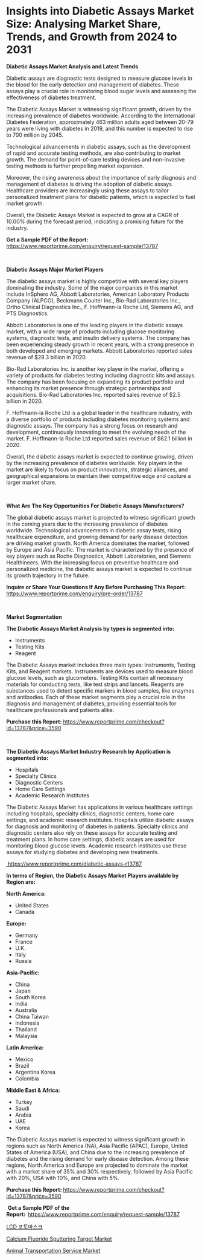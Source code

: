 <p><h1>Insights into Diabetic Assays Market Size: Analysing Market Share, Trends, and Growth from 2024 to 2031</h1></p><p><strong>Diabetic Assays Market Analysis and Latest Trends</strong></p>
<p><p>Diabetic assays are diagnostic tests designed to measure glucose levels in the blood for the early detection and management of diabetes. These assays play a crucial role in monitoring blood sugar levels and assessing the effectiveness of diabetes treatment.</p><p>The Diabetic Assays Market is witnessing significant growth, driven by the increasing prevalence of diabetes worldwide. According to the International Diabetes Federation, approximately 463 million adults aged between 20-79 years were living with diabetes in 2019, and this number is expected to rise to 700 million by 2045.</p><p>Technological advancements in diabetic assays, such as the development of rapid and accurate testing methods, are also contributing to market growth. The demand for point-of-care testing devices and non-invasive testing methods is further propelling market expansion.</p><p>Moreover, the rising awareness about the importance of early diagnosis and management of diabetes is driving the adoption of diabetic assays. Healthcare providers are increasingly using these assays to tailor personalized treatment plans for diabetic patients, which is expected to fuel market growth.</p><p>Overall, the Diabetic Assays Market is expected to grow at a CAGR of 10.00% during the forecast period, indicating a promising future for the industry.</p></p>
<p><strong>Get a Sample PDF of the Report:&nbsp;</strong> <a href="https://www.reportprime.com/enquiry/request-sample/13787">https://www.reportprime.com/enquiry/request-sample/13787</a></p>
<p>&nbsp;</p>
<p><strong>Diabetic Assays Major Market Players</strong></p>
<p><p>The diabetic assays market is highly competitive with several key players dominating the industry. Some of the major companies in this market include InSphero AG, Abbott Laboratories, American Laboratory Products Company (ALPCO), Beckmann Coulter Inc., Bio-Rad Laboratories Inc., Ortho Clinical Diagnostics Inc., F. Hoffmann-la Roche Ltd, Siemens AG, and PTS Diagnostics.</p><p>Abbott Laboratories is one of the leading players in the diabetic assays market, with a wide range of products including glucose monitoring systems, diagnostic tests, and insulin delivery systems. The company has been experiencing steady growth in recent years, with a strong presence in both developed and emerging markets. Abbott Laboratories reported sales revenue of $28.3 billion in 2020.</p><p>Bio-Rad Laboratories Inc. is another key player in the market, offering a variety of products for diabetes testing including diagnostic kits and assays. The company has been focusing on expanding its product portfolio and enhancing its market presence through strategic partnerships and acquisitions. Bio-Rad Laboratories Inc. reported sales revenue of $2.5 billion in 2020.</p><p>F. Hoffmann-la Roche Ltd is a global leader in the healthcare industry, with a diverse portfolio of products including diabetes monitoring systems and diagnostic assays. The company has a strong focus on research and development, continuously innovating to meet the evolving needs of the market. F. Hoffmann-la Roche Ltd reported sales revenue of $62.1 billion in 2020.</p><p>Overall, the diabetic assays market is expected to continue growing, driven by the increasing prevalence of diabetes worldwide. Key players in the market are likely to focus on product innovations, strategic alliances, and geographical expansions to maintain their competitive edge and capture a larger market share.</p></p>
<p>&nbsp;</p>
<p><strong>What Are The Key Opportunities For Diabetic Assays Manufacturers?</strong></p>
<p><p>The global diabetic assays market is projected to witness significant growth in the coming years due to the increasing prevalence of diabetes worldwide. Technological advancements in diabetic assay tests, rising healthcare expenditure, and growing demand for early disease detection are driving market growth. North America dominates the market, followed by Europe and Asia Pacific. The market is characterized by the presence of key players such as Roche Diagnostics, Abbott Laboratories, and Siemens Healthineers. With the increasing focus on preventive healthcare and personalized medicine, the diabetic assays market is expected to continue its growth trajectory in the future.</p></p>
<p><strong>Inquire or Share Your Questions If Any Before Purchasing This Report:</strong> <a href="https://www.reportprime.com/enquiry/pre-order/13787">https://www.reportprime.com/enquiry/pre-order/13787</a></p>
<p>&nbsp;</p>
<p><strong>Market Segmentation</strong></p>
<p><strong>The Diabetic Assays Market Analysis by types is segmented into:</strong></p>
<p><ul><li>Instruments</li><li>Testing Kits</li><li>Reagent</li></ul></p>
<p><p>The Diabetic Assays market includes three main types: Instruments, Testing Kits, and Reagent markets. Instruments are devices used to measure blood glucose levels, such as glucometers. Testing Kits contain all necessary materials for conducting tests, like test strips and lancets. Reagents are substances used to detect specific markers in blood samples, like enzymes and antibodies. Each of these market segments play a crucial role in the diagnosis and management of diabetes, providing essential tools for healthcare professionals and patients alike.</p></p>
<p><strong>Purchase this Report:&nbsp;</strong><a href="https://www.reportprime.com/checkout?id=13787&price=3590">https://www.reportprime.com/checkout?id=13787&price=3590</a></p>
<p>&nbsp;</p>
<p><strong>The Diabetic Assays Market Industry Research by Application is segmented into:</strong></p>
<p><ul><li>Hospitals</li><li>Specialty Clinics</li><li>Diagnostic Centers</li><li>Home Care Settings</li><li>Academic Research Institutes</li></ul></p>
<p><p>The Diabetic Assays Market has applications in various healthcare settings including hospitals, specialty clinics, diagnostic centers, home care settings, and academic research institutes. Hospitals utilize diabetic assays for diagnosis and monitoring of diabetes in patients. Specialty clinics and diagnostic centers also rely on these assays for accurate testing and treatment plans. In home care settings, diabetic assays are used for monitoring blood glucose levels. Academic research institutes use these assays for studying diabetes and developing new treatments.</p></p>
<p><a href="https://www.reportprime.com/diabetic-assays-r13787">&nbsp;https://www.reportprime.com/diabetic-assays-r13787</a></p>
<p><strong>In terms of Region, the Diabetic Assays Market Players available by Region are:</strong></p>
<p>
    <p> <strong> North America: </strong>
        <ul>
            <li>United States</li>
            <li>Canada</li>
        </ul>
        </p> 
    <p> <strong> Europe: </strong>
        <ul>
            <li>Germany</li>
            <li>France</li>
            <li>U.K.</li>
            <li>Italy</li>
            <li>Russia</li>
        </ul>
        </p> 
    <p> <strong> Asia-Pacific: </strong>
        <ul>
            <li>China</li>
            <li>Japan</li>
            <li>South Korea</li>
            <li>India</li>
            <li>Australia</li>
            <li>China Taiwan</li>
            <li>Indonesia</li>
            <li>Thailand</li>
            <li>Malaysia</li>
        </ul>
        </p> 
    <p> <strong> Latin America: </strong>
        <ul>
            <li>Mexico</li>
            <li>Brazil</li>
            <li>Argentina Korea</li>
            <li>Colombia</li>
        </ul>
        </p> 
    <p> <strong> Middle East & Africa: </strong>
        <ul>
            <li>Turkey</li>
            <li>Saudi</li>
            <li>Arabia</li>
            <li>UAE</li>
            <li>Korea</li>
        </ul>
    </p>
    </p>
<p><p>The Diabetic Assays market is expected to witness significant growth in regions such as North America (NA), Asia Pacific (APAC), Europe, United States of America (USA), and China due to the increasing prevalence of diabetes and the rising demand for early disease detection. Among these regions, North America and Europe are projected to dominate the market with a market share of 35% and 30% respectively, followed by Asia Pacific with 20%, USA with 10%, and China with 5%.</p></p>
<p><strong>Purchase this Report: </strong><a href="https://www.reportprime.com/checkout?id=13787&price=3590">https://www.reportprime.com/checkout?id=13787&price=3590</a></p>
<p>&nbsp;<strong>Get a Sample PDF of the Report:&nbsp;&nbsp;</strong><a href="https://www.reportprime.com/enquiry/request-sample/13787">https://www.reportprime.com/enquiry/request-sample/13787</a></p>
<p><strong></strong></p>
<p><p><a href="https://github.com/laholand/Market-Research-Report-List-4/blob/main/6322171122762.md">LCD 포토마스크</a></p><p><a href="https://view.publitas.com/reportprime-1/calcium-fluoride-sputtering-target-market-size-growth-and-industry-analysis-by-market-segmentation-and-regional-insights-and-forecast-to-2031/">Calcium Fluoride Sputtering Target Market</a></p><p><a href="https://github.com/marthawweekle/Market-Research-Report-List-2/blob/main/animal-transportation-service-market.md">Animal Transportation Service Market</a></p></p>